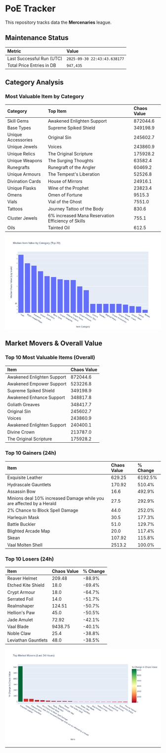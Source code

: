 # PoE Tracker

This repository tracks data the **Mercenaries** league.

## Maintenance Status

<!-- START_MAINTENANCE -->
| Metric | Value |
|:---|:---|
| Last Successful Run (UTC) | `2025-09-30 22:43:43.638177` |
| Total Price Entries in DB | `947,435` |

<!-- END_MAINTENANCE -->

## Category Analysis

<!-- START_CATEGORY_ANALYSIS -->
### Most Valuable Item by Category
| Category | Top Item | Chaos Value |
| :--- | :--- | :--- |
| Skill Gems | Awakened Enlighten Support | 872044.6 |
| Base Types | Supreme Spiked Shield | 349198.9 |
| Unique Accessories | Original Sin | 245602.7 |
| Unique Jewels | Voices | 243860.9 |
| Unique Relics | The Original Scripture | 175928.2 |
| Unique Weapons | The Surging Thoughts | 63582.4 |
| Runegrafts | Runegraft of the Angler | 60469.2 |
| Unique Armours | The Tempest's Liberation | 52526.8 |
| Divination Cards | House of Mirrors | 24916.1 |
| Unique Flasks | Wine of the Prophet | 23823.4 |
| Omens | Omen of Fortune | 9515.3 |
| Vials | Vial of the Ghost | 7551.0 |
| Tattoos | Journey Tattoo of the Body | 830.6 |
| Cluster Jewels | 6% increased Mana Reservation Efficiency of Skills | 755.1 |
| Oils | Tainted Oil | 612.5 |


![Category Analysis Chart](charts/category_analysis.png)
<!-- END_CATEGORY_ANALYSIS -->

## Market Movers & Overall Value

<!-- START_ANALYSIS -->
### Top 10 Most Valuable Items (Overall)
| Item | Chaos Value |
| :--- | :--- |
| Awakened Enlighten Support | 872044.6 |
| Awakened Empower Support | 523226.8 |
| Supreme Spiked Shield | 349198.9 |
| Awakened Enhance Support | 348817.8 |
| Goliath Greaves | 348417.7 |
| Original Sin | 245602.7 |
| Voices | 243860.9 |
| Awakened Enlighten Support | 240400.1 |
| Divine Crown | 213787.0 |
| The Original Scripture | 175928.2 |

### Top 10 Gainers (24h)
| Item | Chaos Value | % Change |
| :--- | :--- | :--- |
| Exquisite Leather | 629.25 | 6192.5% |
| Hydrascale Gauntlets | 170.92 | 510.4% |
| Assassin Bow | 16.6 | 492.9% |
| Minions deal 10% increased Damage while you are affected by a Herald | 27.5 | 292.9% |
| 2% Chance to Block Spell Damage | 44.0 | 252.0% |
| Harlequin Mask | 30.5 | 177.3% |
| Battle Buckler | 51.0 | 129.7% |
| Blighted Arcade Map | 20.0 | 117.4% |
| Skean | 107.92 | 115.8% |
| Vaal Molten Shell | 2513.2 | 100.0% |

### Top 10 Losers (24h)
| Item | Chaos Value | % Change |
| :--- | :--- | :--- |
| Reaver Helmet | 209.48 | -88.9% |
| Etched Kite Shield | 18.0 | -69.4% |
| Crypt Armour | 18.0 | -64.7% |
| Serrated Foil | 14.0 | -51.7% |
| Realmshaper | 124.51 | -50.7% |
| Hellion's Paw | 45.0 | -50.5% |
| Jade Amulet | 72.92 | -42.1% |
| Vaal Blade | 9438.75 | -40.1% |
| Noble Claw | 25.4 | -38.8% |
| Leviathan Gauntlets | 48.0 | -38.5% |


![Market Movers Chart](charts/market_movers.png)
<!-- END_ANALYSIS -->

---
